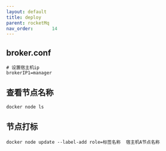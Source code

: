 ```yaml
---
layout: default
title: deploy
parent: rocketMq
nav_order:       14
---
```


## broker.conf
```
# 设置宿主机ip
brokerIP1=manager
```
## 查看节点名称
```shell script
docker node ls
```
## 节点打标
```shell script
docker node update --label-add role=标签名称  宿主机A节点名称
```
